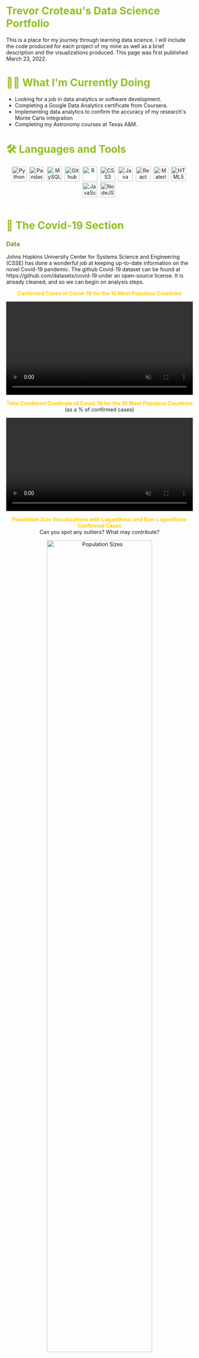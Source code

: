 <h1 style = "color:#93bd20"> Trevor Croteau's Data Science Portfolio </h1>
This is a place for my journey through learning data science. I will include the code produced for each project of my mine as well as a brief description and the visualizations produced. This page was first published March 23, 2022.
<h1 style = "color:#93bd20"> 👨‍💻 What I'm Currently Doing </h1>
<ul>
    <li>Looking for a job in data analytics or software development.</li>
    <li>Completing a Google Data Analytics certificate from Coursera.</li>
    <li>Implementing data analytics to confirm the accuracy of my research's Monte Carlo integration</li>
    <li>Completing my Astronomy courses at Texas A&M.</li>
</ul>
<h1 style = "color:#93bd20"> 🛠️ Languages and Tools </h1>
<div align="center">
    <img src="{{site.url}}/docs/assets/img/logos/python-original-wordmark.svg" src="docs/assets/img/logos/python-original-wordmark.svg" title="Python" width="40" height="40"/>&nbsp;
    <img src="{{site.url}}/docs/assets/img/logos/pandas-original-wordmark.svg" title="Pandas" width="40" height="40"/>&nbsp;
    <img src="{{site.url}}/docs/assets/img/logos/mysql-original-wordmark.svg" title="MySQL" width="40" height="40"/>&nbsp;
    <img src="{{site.url}}/docs/assets/img/logos/github-original-wordmark.svg" title="Github" width="40" height="40"/>&nbsp;
    <img src="{{site.url}}/docs/assets/img/logos/r-original.svg" title="R" width="40" height="40"/>&nbsp;
    <img src="{{site.url}}/docs/assets/img/logos/css3-original-wordmark.svg"  title="CSS3" width="40" height="40"/>&nbsp;
    <img src="{{site.url}}/docs/assets/img/logos/java-original-wordmark.svg" title="Java" width="40" height="40"/>&nbsp;
    <img src="{{site.url}}/docs/assets/img/logos/react-original-wordmark.svg" title="React" width="40" height="40"/>&nbsp;
    <img src="{{site.url}}/docs/assets/img/logos/materialui-original.svg" title="Material UI" width="40" height="40"/>&nbsp;
    <img src="{{site.url}}/docs/assets/img/logos/html5-original-wordmark.svg" title="HTML5" width="40" height="40"/>&nbsp;
    <img src="{{site.url}}/docs/assets/img/logos/javascript-original.svg" title="JavaScript" width="40" height="40"/>&nbsp;
    <img src="{{site.url}}/docs/assets/img/logos/nodejs-original-wordmark.svg" title="NodeJS" width="40" height="40"/>&nbsp;
</div>
<br>
<h1 style = "color:#93bd20"> 🦠 The Covid-19 Section </h1>
<h3 style = "color:#659e10"> Data </h3>
Johns Hopkins University Center for Systems Science and Engineering (CSSE) has done a wonderful job at keeping up-to-date information on the novel Covid-19 pandemic. The github Covid-19 dataset can be found at https://github.com/datasets/covid-19 under an open-source license. It is already cleaned, and so we can begin on analysis steps.
<br>
<p align="center" style="color:#ffcc00">
    <b>Confirmed Cases of Covid-19 for the 10 Most Populous Countries</b>
</p>
<video autoplay loop muted playsinline width="100%">
    <source src="{{site.url}}/docs/assets/img/covid_confirmed.mp4" type="video/mp4">
</video>
<br>
<p align="center" style="margin-bottom:0; color:#ffcc00">
    <b>Total Combined Deathrate of Covid-19 for the 10 Most Populous Countries</b>
</p>
<p align="center" style="margin-top:0; paddding-top:0">(as a % of confirmed cases)</p>
<video autoplay loop muted playsinline width="100%">
    <source src="{{site.url}}/docs/assets/img/covid_deathrate.mp4" type="video/mp4">
</video>
<br>
<p align="center" style="margin-bottom:0; color:#ffcc00">
    <b>Population Size Visualizations with Logarithmic and Non-Logarithmic Confirmed Cases</b>
</p>
<p align="center" style="margin-top:0; paddding-top:0">Can you spot any outliers? What may contribute?</p>
<center>
    <img src="{{site.url}}/docs/assets/img/Population_Sizes.png" alt="Population Sizes" width="75%"/>
</center>
<br>
<h1 style = "color:#93bd20"> 🌊 The Sea Levels Section : </h1>
This is a project for a Climate Dashboard website: When published, this will be updated with its link. For now, we have simply demonstrations of what will be on the site.
<h3 style = "color:#659e10"> Changing Sea Level Animations </h3>
Although it is not made clear in the images, they run from 0ft change in sea level to a 10ft change in sea level. This is instead made clear via the website's UI.
<p align="center" style="color:#ffcc00"><b>Florida Bathtub Model (10 feet)</b></p>
<img src="{{site.url}}/FL_bathtub.gif" alt="Florida Bathtub Model" width="100%" style="display: inline; border-width: 0px;" />
<p align="center" style="color:#ffcc00"><b>Texas Bathtub Model (10 feet)</b></p>
<img src="{{site.url}}/TX_bathtub.gif" alt="Texas Bathtub Model" width="100%" style="display: inline; border-width: 0px;" />
<p align="center" style="color:#ffcc00"><b>New Jersey Bathtub Model (10 feet)</b></p>
<img src="{{site.url}}/NJ_bathtub.gif" alt="New Jersey Bathtub Model" width="100%" style="display: inline; border-width: 0px;" />
